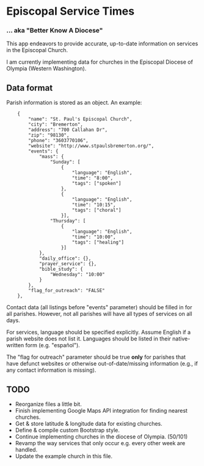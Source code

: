 # Episcopal Service Times #
### ... aka "Better Know A Diocese" ###
This app endeavors to provide accurate, up-to-date information on services in the Episcopal Church.

I am currently implementing data for churches in the Episcopal Diocese of Olympia (Western Washington).

## Data format ##
Parish information is stored as an object. An example:

		{
			"name": "St. Paul's Episcopal Church",
			"city": "Bremerton",
			"address": "700 Callahan Dr",
			"zip": "98130",
			"phone": "3603770106",
			"website": "http://www.stpaulsbremerton.org/",
			"events": {
				"mass": {
					"Sunday": [
						{
							"language": "English",
							"time": "8:00", 
							"tags": ["spoken"]
						},
						{
							"language": "English",
							"time": "10:15",
							"tags": ["choral"]
						}],
					"Thursday": [
						{
							"language": "English",
							"time": "10:00",
							"tags": ["healing"]
						}]
				},
				"daily_office": {},
				"prayer_service": {},
				"bible_study": {
					"Wednesday": "10:00"
				}
			},
			"flag_for_outreach": "FALSE" 
		},

Contact data (all listings before "events" parameter) should be filled in for all parishes. However, not all parishes will have all types of services on all days.

For services, language should be specified explicitly. Assume English if a parish website does not list it. Languages should be listed in their native-written form (e.g. "español"). 

The "flag for outreach" parameter should be true **only** for parishes that have defunct websites or otherwise out-of-date/missing information (e.g., if any contact information is missing). 

## TODO ##
* Reorganize files a little bit.
* Finish implementing Google Maps API integration for finding nearest churches.
* Get & store latitude & longitude data for existing churches.
* Define & compile custom Bootstrap style.
* Continue implementing churches in the diocese of Olympia. (50/101)
* Revamp the way services that only occur e.g. every other week are handled.
* Update the example church in this file.
